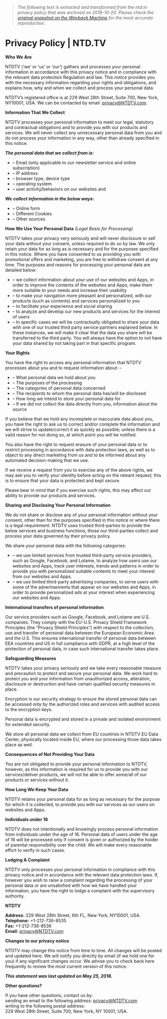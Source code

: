 > *The following text is extracted and transformed from the ntd.tv privacy policy that was archived on 2018-10-20. Please check the [original snapshot on the Wayback Machine](https://web.archive.org/web/20181020134831id_/https%3A//www.ntd.tv/privacy-policy) for the most accurate reproduction.*

# Privacy Policy | NTD.TV

**Who We Are**

NTDTV (‘we’ or ‘us’ or ‘our’) gathers and processes your personal information in accordance with this privacy notice and in compliance with the relevant data protection Regulation and law. This notice provides you with the necessary information regarding your rights and obligations, and explains how, why and when we collect and process your personal data.

NTDTV’s registered office is at 229 West 28th Street, Suite 700, New York, NY10001, USA. We can be contacted by email: [privacy@NTDTV.com](mailto:privacy@NTDTV.com).

**Information That We Collect**

NTDTV processes your personal information to meet our legal, statutory and contractual obligations and to provide you with our products and services. We will never collect any unnecessary personal data from you and do not process your information in any way, other than already specified in this notice.

_**The personal data that we collect from is:**_

  * – Email (only applicable to our newsletter service and online subscription)
  * – IP address
  * – browser type, device type
  * – operating system
  * – user activity/behaviors on our websites and



_**We collect information in the below ways:**_

  * – Online form
  * – Different Cookies
  * – Other sources



**How We Use Your Personal Data** _(Legal Basis for Processing)_

NTDTV takes your privacy very seriously and will never disclosure or sell your data without your consent, unless required to do so by law. We only retain your data for as long as is necessary and for the purposes specified in this notice. Where you have consented to us providing you with promotional offers and marketing, you are free to withdraw consent at any time. The purposes and reasons for processing your personal data are detailed below:

  * – we collect information about your use of our websites and Apps, in order to improve the contents of the websites and Apps, make them more suitable to your needs and increase their usability
  * – to make your navigation more pleasant and personalized, with our products (such as contents) and services personalized to you
  * – to facilitate your experience and social sharing
  * – to analyze and develop our new products and services for the interest of users
  * – In specific cases we will be contractually obligated to share your data with one of our trusted third party service partners explained below. In these instances, we will make it clear that the data you share will be transferred to the third party. You will always have the option to not have your data shared by not taking part in that specific program.



**Your Rights**

You have the right to access any personal information that NTDTV processes about you and to request information about: –

  * – What personal data we hold about you
  * – The purposes of the processing
  * – The categories of personal data concerned
  * – The recipients to whom the personal data has/will be disclosed
  * – How long we intend to store your personal data for
  * – If we did not collect the data directly from you, information about the source



If you believe that we hold any incomplete or inaccurate data about you, you have the right to ask us to correct and/or complete the information and we will strive to update/correct it as quickly as possible; unless there is a valid reason for not doing so, at which point you will be notified.

You also have the right to request erasure of your personal data or to restrict processing in accordance with data protection laws, as well as to object to any direct marketing from us and to be informed about any automated decision-making that we use.

If we receive a request from you to exercise any of the above rights, we may ask you to verify your identity before acting on the releant request; this is to ensure that your data is protected and kept secure.

Please bear in mind that if you exercise such rights, this may affect our ability to provide our products and services.

**Sharing and Disclosing Your Personal Information**

We do not share or disclose any of your personal information without your consent, other than for the purposes specified in this notice or where there is a legal requirement. NTDTV uses trusted third-parties to provide the below services and business functions, those our third-parties collect and process your data governed by their privacy policy.

We share your personal data with the following categories:

  * – we use limited services from trusted third-party service providers, such as Google, Facebook, and Lotame, to analyze how users use our websites and Apps, track user interests, trends and patterns in order to provide you with personalized suitable contents to meet your interest from our websites and Apps.
  * – we use limited third-party advertising companies, to serve users with some of the advertisements that appear on our websites and Apps, in order to provide personalized ads at your interest when experiencing our websites and Apps.



**International transfers of personal information**

Our service providers such as Google, Facebook, and Lotame are U.S. companies. They comply with the EU-U.S. Privacy Shield Framework Principles (the “Privacy Shield Principles”) with respect to the collection, use and transfer of personal data between the European Economic Area and the U.S. This ensures international transfer of personal data between EEA countries and US in full compliance with GDPR, at a high level of the protection of personal data, in case such international transfer takes place.

**Safeguarding Measures**

NTDTV takes your privacy seriously and we take every reasonable measure and precaution to protect and secure your personal data. We work hard to protect you and your information from unauthorized access, alteration, disclosure or destruction and have certain qualified security measures in place.

Encryption is our security strategy to ensure the stored personal data can be accessed only by the authorized roles and services with audited access to the encryption keys.

Personal data is encrypted and stored in a private and isolated environment for extended security.

We store all personal data we collect from EU countries in NTDTV EU Data Center, physically located inside EU, where our processing those data takes place as well.

**Consequences of Not Providing Your Data**

You are not obligated to provide your personal information to NTDTV, however, as this information is required for us to provide you with our services/deliver products, we will not be able to offer some/all of our products or services without it.

**How Long We Keep Your Data**

NTDTV retains your personal data for as long as necessary for the purpose for which it is collected, to provide you with our services as our users on websites and Apps.

**Individuals under 16**

NTDTV does not intentionally and knowingly process personal information from individuals under the age of 16. Personal data of users under the age of 16 will be processed only if consent is given or authorized by the holder of parental responsibility over the child. We will make every reasonable effort to verify in such cases.

**Lodging A Complaint**

NTDTV only processes your personal information in compliance with this privacy notice and in accordance with the relevant data protection laws. If, however you wish to raise a complaint regarding the processing of your personal data or are unsatisfied with how we have handled your information, you have the right to lodge a complaint with the supervisory authority.

**NTDTV**

**Address:** 229 West 28th Street, 6th FL, New York, NY10001, USA.  
**Telephone:** +1-212-736-8535  
**Fax:** +1-212-736-8536  
**Email:** [privacy@NTDTV.com](mailto:privacy@NTDTV.com)

**Changes to our privacy notice**

NTDTV may change this notice from time to time. All changes will be posted and updated here. We will notify you directly by email (if we hold one for you) if any significant changes occur. We advise you to check back here frequently to review the most current version of this notice.

_**This statement was last updated on May 25, 2018.**_

**Other questions?**

If you have other questions, contact us by:  
sending an email to the following address: [privacy@NTDTV.com](mailto:privacy@NTDTV.com)  
writing to the following postal address:  
229 West 28th Street, Suite 700, New York, NY 10001, USA.

